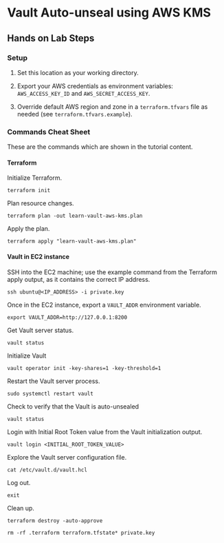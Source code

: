 # Vault Auto-unseal using AWS KMS

## Hands on Lab Steps

### Setup

1. Set this location as your working directory.

1. Export your AWS credentials as environment variables: `AWS_ACCESS_KEY_ID` and `AWS_SECRET_ACCESS_KEY`.

1. Override default AWS region and zone in a `terraform.tfvars` file as needed (see `terraform.tfvars.example`).

### Commands Cheat Sheet

These are the commands which are shown in the tutorial content.

#### Terraform

Initialize Terraform.

```shell
terraform init
```

Plan resource changes.

```shell
terraform plan -out learn-vault-aws-kms.plan
```

Apply the plan.

```shell
terraform apply "learn-vault-aws-kms.plan"
```

#### Vault in EC2 instance

SSH into the EC2 machine; use the example command from the
Terraform apply output, as it contains the correct IP address.

```shell
ssh ubuntu@<IP_ADDRESS> -i private.key
```

Once in the EC2 instance, export a `VAULT_ADDR` environment variable.

```shell
export VAULT_ADDR=http://127.0.0.1:8200
```

Get Vault server status.

```shell
vault status
```


Initialize Vault

```shell
vault operator init -key-shares=1 -key-threshold=1
```

Restart the Vault server process.

```shell
sudo systemctl restart vault
```

Check to verify that the Vault is auto-unsealed

```shell
vault status
```

Login with Initial Root Token value from the Vault
initialization output.

```shell
vault login <INITIAL_ROOT_TOKEN_VALUE>
```

Explore the Vault server configuration file.

```
cat /etc/vault.d/vault.hcl
```

Log out.

```
exit
```

Clean up.

```
terraform destroy -auto-approve
```

```shell
rm -rf .terraform terraform.tfstate* private.key
```
